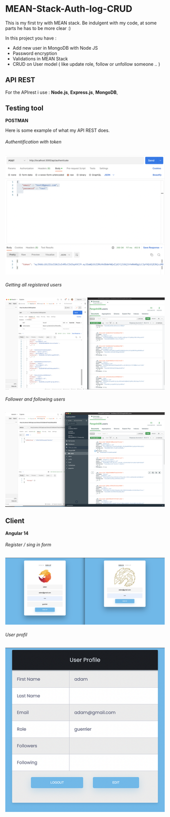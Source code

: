 # MEAN-Stack-Auth-log-CRUD


                                                    

This is my first try with MEAN stack. Be indulgent with my code, at some parts he has to be more clear :) 

In this project you have : 
- Add new user in MongoDB with Node JS
- Password encryption
- Validations in MEAN Stack
- CRUD on User model ( like update role, follow or unfollow someone .. )


## API REST

For the APIrest i use : **Node.js**, **Express.js**, **MongoDB**,   

## Testing tool
**POSTMAN**


Here is some example of what my API REST does.

###### Authentification with token 


![This is an image](https://github.com/dam824/MEAN-Stack-Auth-log-CRUD/blob/main/screenshots/token.png)


###### Getting all registered users


![This is an image](https://github.com/dam824/MEAN-Stack-Auth-log-CRUD/blob/main/screenshots/getAllUsers.png)


###### Follower and following users


![This is an image](https://github.com/dam824/MEAN-Stack-Auth-log-CRUD/blob/main/screenshots/follow.png)

## Client

**Angular 14**

###### Register / sing in form 

![This is an image](https://github.com/dam824/MEAN-Stack-Auth-log-CRUD/blob/main/screenshots/form.png)

###### User profil

![This is an image](https://github.com/dam824/MEAN-Stack-Auth-log-CRUD/blob/main/screenshots/profil_account.png)

 









